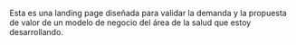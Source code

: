 Esta es una landing page diseñada para validar la demanda y la propuesta de valor de un modelo de negocio del área de la salud que estoy desarrollando.
